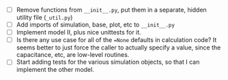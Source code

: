 - [ ] Remove functions from `__init__.py`, put them in a separate, hidden utility file (`_util.py`)
- [ ] Add imports of simulation, base, plot, etc to `__init__.py`
- [ ] Implement model II, plus nice unittests for it.
- [ ] Is there any use case for all of the `=None` defaults in calculation code? It seems better to just force the caller to actually specify a value, since the capacitance, etc, are low-level routines.
- [ ] Start adding tests for the various simulation objects, so that I can implement the other model.